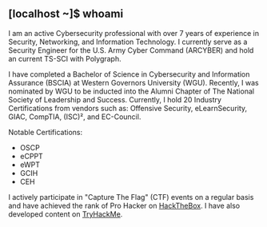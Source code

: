 ## [localhost ~]$ whoami

I am an active Cybersecurity professional with over 7 years of experience in Security, Networking, and Information Technology. I currently serve as a Security Engineer for the U.S. Army Cyber Command (ARCYBER) and hold an current TS-SCI with Polygraph. 

I have completed a Bachelor of Science in Cybersecurity and Information Assurance (BSCIA) at Western Governors University (WGU). Recently, I was nominated by WGU to be inducted into the Alumni Chapter of The National Society of Leadership and Success. Currently, I hold 20 Industry Certifications from vendors such as: Offensive Security, eLearnSecurity, GIAC, CompTIA, (ISC)², and EC-Council.

Notable Certifications:
- OSCP
- eCPPT
- eWPT
- GCIH
- CEH

I actively participate in "Capture The Flag" (CTF) events on a regular basis and have achieved the rank of Pro Hacker on [HackTheBox](https://www.hackthebox.com/home/users/profile/167576). I have also developed content on [TryHackMe](https://www.tryhackme.com/jr/beskarnights). 

